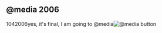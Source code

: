 <article><h2>@media 2006</h2><time><span class="day">10</span><span class="month">4</span><span class="year">2006</span></time>yes, it's final, I am going to @media<img alt="@media button" title="@media button" src="http://www.vivabit.com/atmedia2006/images/atmedia_button2.gif " /></article>